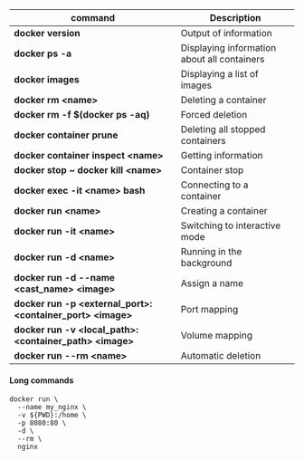 | command  | Description |
| ------------- | ------------- |
| **docker version** | Output of information |
| **docker ps -a** | Displaying information about all containers |
| **docker images** | Displaying a list of images |
| **docker rm \<name>** | Deleting a container |
| **docker rm -f $(docker ps -aq)** | Forced deletion |
| **docker container prune** | Deleting all stopped containers |
| **docker container inspect \<name>** | Getting information |
| **docker stop <name> ~ docker kill \<name>** | Container stop |
| **docker exec -it \<name> bash** | Connecting to a container |
| **docker run \<name>** | Creating a container |
| **docker run -it \<name>** | Switching to interactive mode |
| **docker run -d \<name>** | Running in the background |
| **docker run -d --name \<cast_name> \<image>** | Assign a name|
| **docker run -p <external_port>:<container_port> \<image>** | Port mapping |
| **docker run -v <local_path>:<container_path> \<image>** | Volume mapping |
| **docker run --rm \<name>** | Automatic deletion |



#### Long commands
```shell
docker run \
  --name my_nginx \
  -v ${PWD}:/home \
  -p 8080:80 \
  -d \
  --rm \
  nginx
```